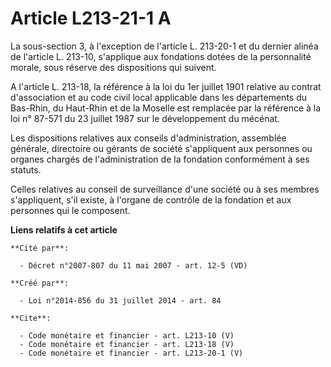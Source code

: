 # Article L213-21-1 A

La sous-section 3, à l'exception de l'article L. 213-20-1 et du dernier alinéa de l'article L. 213-10, s'applique aux
fondations dotées de la personnalité morale, sous réserve des dispositions qui suivent. 

A l'article L. 213-18, la référence à la loi du 1er juillet 1901 relative au contrat d'association et au code civil local
applicable dans les départements du Bas-Rhin, du Haut-Rhin et de la Moselle est remplacée par la référence à la loi n° 87-571
du 23 juillet 1987 sur le développement du mécénat. 

Les dispositions relatives aux conseils d'administration, assemblée générale, directoire ou gérants de société s'appliquent
aux personnes ou organes chargés de l'administration de la fondation conformément à ses statuts. 

Celles relatives au conseil de surveillance d'une société ou à ses membres s'appliquent, s'il existe, à l'organe de contrôle
de la fondation et aux personnes qui le composent.

**Liens relatifs à cet article**

	**Cité par**:

	  - Décret n°2007-807 du 11 mai 2007 - art. 12-5 (VD)

	**Créé par**:

	  - Loi n°2014-856 du 31 juillet 2014 - art. 84

	**Cite**:

	  - Code monétaire et financier - art. L213-10 (V)
	  - Code monétaire et financier - art. L213-18 (V)
	  - Code monétaire et financier - art. L213-20-1 (V)
